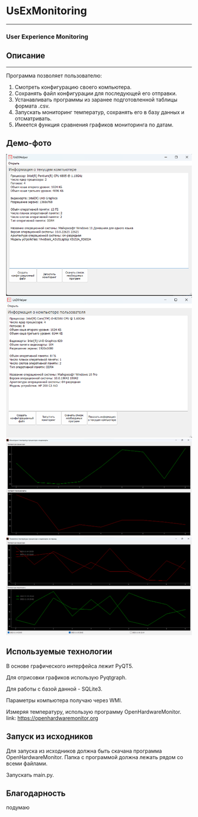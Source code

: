 
# UsExMonitoring
___
### User Experience Monitoring
## Описание
___
Программа позволяет пользователю:
1. Смотреть конфигурацию своего компьютера.
2. Сохранять файл конфигурации для последующей его отправки.
3. Устанавливать программы из заранее подготовленной таблицы формата .csv.
4. Запускать мониторинг температур, сохранять его в базу данных и отсматривать.
5. Имеется функция сравнения графиков мониторинга по датам.

## Демо-фото
![img.png](img.png)
![img_2.png](img_2.png)
![img_1.png](img_1.png)
![img_3.png](img_3.png)

## Используемые технологии
В основе графического интерфейса лежит PyQT5.

Для отрисовки графиков использую Pyqtgraph.

Для работы с базой данной - SQLite3.

Параметры компьютера получаю через WMI.

Измеряя температуру, использую программу OpenHardwareMonitor.
link: https://openhardwaremonitor.org
## Запуск из исходников

Для запуска из исходников должна быть скачана
программа OpenHardwareMonitor.
Папка с программой должна лежать рядом со всеми файлами.

Запускать main.py.

## Благодарность
подумаю